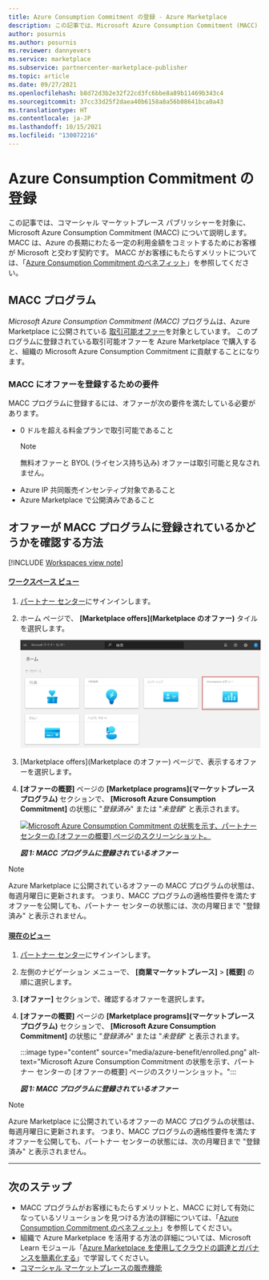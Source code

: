 ```yaml
---
title: Azure Consumption Commitment の登録 - Azure Marketplace
description: この記事では、Microsoft Azure Consumption Commitment (MACC) プログラムの概要、オファーが MACC プログラムに登録されているかどうかを確認する方法、MACC の要件について説明します。
author: posurnis
ms.author: posurnis
ms.reviewer: dannyevers
ms.service: marketplace
ms.subservice: partnercenter-marketplace-publisher
ms.topic: article
ms.date: 09/27/2021
ms.openlocfilehash: b8d72d3b2e32f22cd3fc6bbe8a89b11469b343c4
ms.sourcegitcommit: 37cc33d25f2daea40b6158a8a56b08641bca0a43
ms.translationtype: HT
ms.contentlocale: ja-JP
ms.lasthandoff: 10/15/2021
ms.locfileid: "130072216"
---
```

# <a name="azure-consumption-commitment-enrollment"></a>Azure Consumption Commitment の登録

この記事では、コマーシャル マーケットプレース パブリッシャーを対象に、Microsoft Azure Consumption Commitment (MACC) について説明します。MACC は、Azure の長期にわたる一定の利用金額をコミットするためにお客様が Microsoft と交わす契約です。 MACC がお客様にもたらすメリットについては、「[Azure Consumption Commitment のベネフィット](/marketplace/azure-consumption-commitment-benefit)」を参照してください。

## <a name="macc-program"></a>MACC プログラム

_Microsoft Azure Consumption Commitment (MACC)_ プログラムは、Azure Marketplace に公開されている [取引可能オファー](marketplace-commercial-transaction-capabilities-and-considerations.md#transact-overview)を対象としています。 このプログラムに登録されている取引可能オファーを Azure Marketplace で購入すると、組織の Microsoft Azure Consumption Commitment に貢献することになります。

### <a name="requirements-for-an-offer-to-be-enrolled-in-macc"></a>MACC にオファーを登録するための要件

MACC プログラムに登録するには、オファーが次の要件を満たしている必要があります。

- 0 ドルを超える料金プランで取引可能であること  
    > [!NOTE]
    > 無料オファーと BYOL (ライセンス持ち込み) オファーは取引可能と見なされません。
- Azure IP 共同販売インセンティブ対象であること
- Azure Marketplace で公開済みであること

## <a name="how-to-see-if-your-offer-is-enrolled-in-the-macc-program"></a>オファーが MACC プログラムに登録されているかどうかを確認する方法

[!INCLUDE [Workspaces view note](./includes/preview-interface.md)]

#### <a name="workspaces-view"></a>[ワークスペース ビュー](#tab/workspaces-view)

1. [パートナー センター](https://partner.microsoft.com/dashboard/home)にサインインします。
1. ホーム ページで、 **[Marketplace offers]\(Marketplace のオファー\)** タイルを選択します。

    [ ![パートナー センターのホーム ページにある [Marketplace offers]\(Marketplace のオファー\) タイルを示しています。](./media/workspaces/partner-center-home.png) ](./media/workspaces/partner-center-home.png#lightbox)

1. [Marketplace offers]\(Marketplace のオファー\) ページで、表示するオファーを選択します。
1. **[オファーの概要]** ページの **[Marketplace programs]\(マーケットプレース プログラム\)** セクションで、 **[Microsoft Azure Consumption Commitment]** の状態に "_登録済み_" または "_未登録_" と表示されます。

    [ ![Microsoft Azure Consumption Commitment の状態を示す、パートナー センターの [オファーの概要] ページのスクリーンショット。](media/azure-benefit/enrolled-workspaces.png) ](media/azure-benefit/enrolled-workspaces.png#lightbox)

    ***図 1: MACC プログラムに登録されているオファー***

> [!NOTE]
> Azure Marketplace に公開されているオファーの MACC プログラムの状態は、毎週月曜日に更新されます。 つまり、MACC プログラムの適格性要件を満たすオファーを公開しても、パートナー センターの状態には、次の月曜日まで "登録済み" と表示されません。

#### <a name="current-view"></a>[現在のビュー](#tab/current-view)

1. <bpt id="p1">[</bpt>パートナー センター<ept id="p1">](https://partner.microsoft.com/dashboard/home)</ept>にサインインします。
1. 左側のナビゲーション メニューで、 **[商業マーケットプレース]**  >  **[概要]** の順に選択します。
1. **[オファー]** セクションで、確認するオファーを選択します。
1. **[オファーの概要]** ページの **[Marketplace programs]\(マーケットプレース プログラム\)** セクションで、 **[Microsoft Azure Consumption Commitment]** の状態に "_登録済み_" または "_未登録_" と表示されます。

    :::image type="content" source="media/azure-benefit/enrolled.png" alt-text="Microsoft Azure Consumption Commitment の状態を示す、パートナー センターの [オファーの概要] ページのスクリーンショット。":::

    ***図 1: MACC プログラムに登録されているオファー***

> [!NOTE]
> Azure Marketplace に公開されているオファーの MACC プログラムの状態は、毎週月曜日に更新されます。 つまり、MACC プログラムの適格性要件を満たすオファーを公開しても、パートナー センターの状態には、次の月曜日まで "登録済み" と表示されません。

---

## <a name="next-steps"></a>次のステップ

- MACC プログラムがお客様にもたらすメリットと、MACC に対して有効になっているソリューションを見つける方法の詳細については、「[Azure Consumption Commitment のベネフィット](/marketplace/azure-consumption-commitment-benefit)」を参照してください。
- 組織で Azure Marketplace を活用する方法の詳細については、Microsoft Learn モジュール「[Azure Marketplace を使用してクラウドの調達とガバナンスを簡素化する](/learn/modules/simplify-cloud-procurement-governance-azure-marketplace/)」で学習してください。
- [コマーシャル マーケットプレースの販売機能](marketplace-commercial-transaction-capabilities-and-considerations.md#transact-publishing-option)
